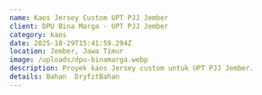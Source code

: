 ```yaml
---
name: Kaos Jersey Custom UPT﻿ PJJ Jember
client: DPU Bina Marga - UPT﻿ PJJ Jember﻿
category: kaos
date: 2025-10-29T15:41:59.294Z
location: Jember, Jawa Timur
image: /uploads/dpu-binamarga.webp
description: Proyek kaos Jersey custom untuk UPT PJJ Jember.
details: Bahan  Dryfit﻿Bahan
---
```

